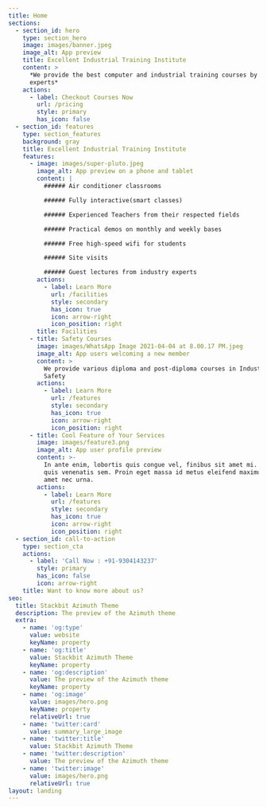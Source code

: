 ```yaml
---
title: Home
sections:
  - section_id: hero
    type: section_hero
    image: images/banner.jpeg
    image_alt: App preview
    title: Excellent Industrial Training Institute
    content: >
      *We provide the best computer and industrial training courses by industry
      experts*
    actions:
      - label: Checkout Courses Now
        url: /pricing
        style: primary
        has_icon: false
  - section_id: features
    type: section_features
    background: gray
    title: Excellent Industrial Training Institute
    features:
      - image: images/super-pluto.jpeg
        image_alt: App preview on a phone and tablet
        content: |
          ###### Air conditioner classrooms

          ###### Fully interactive(smart classes)

          ###### Experienced Teachers from their respected fields

          ###### Practical demos on monthly and weekly bases

          ###### Free high-speed wifi for students

          ###### Site visits

          ###### Guest lectures from industry experts
        actions:
          - label: Learn More
            url: /facilities
            style: secondary
            has_icon: true
            icon: arrow-right
            icon_position: right
        title: Facilities
      - title: Safety Courses
        image: images/WhatsApp Image 2021-04-04 at 8.00.17 PM.jpeg
        image_alt: App users welcoming a new member
        content: >
          We provide various diploma and post-diploma courses in Industrial
          Safety
        actions:
          - label: Learn More
            url: /features
            style: secondary
            has_icon: true
            icon: arrow-right
            icon_position: right
      - title: Cool Feature of Your Services
        image: images/feature3.png
        image_alt: App user profile preview
        content: >-
          In ante enim, lobortis quis congue vel, finibus sit amet mi. Aenean
          quis venenatis sem. Proin eget massa id metus eleifend maximus sit
          amet nec urna.
        actions:
          - label: Learn More
            url: /features
            style: secondary
            has_icon: true
            icon: arrow-right
            icon_position: right
  - section_id: call-to-action
    type: section_cta
    actions:
      - label: 'Call Now : +91-9304143237'
        style: primary
        has_icon: false
        icon: arrow-right
    title: Want to know more about us?
seo:
  title: Stackbit Azimuth Theme
  description: The preview of the Azimuth theme
  extra:
    - name: 'og:type'
      value: website
      keyName: property
    - name: 'og:title'
      value: Stackbit Azimuth Theme
      keyName: property
    - name: 'og:description'
      value: The preview of the Azimuth theme
      keyName: property
    - name: 'og:image'
      value: images/hero.png
      keyName: property
      relativeUrl: true
    - name: 'twitter:card'
      value: summary_large_image
    - name: 'twitter:title'
      value: Stackbit Azimuth Theme
    - name: 'twitter:description'
      value: The preview of the Azimuth theme
    - name: 'twitter:image'
      value: images/hero.png
      relativeUrl: true
layout: landing
---
```

